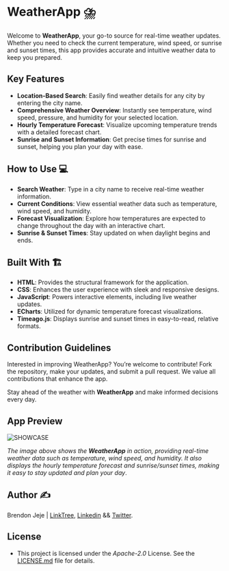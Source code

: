 # WeatherApp ⛈️

Welcome to __WeatherApp__, your go-to source for real-time weather updates. Whether you need to check the current temperature, wind speed, or sunrise and sunset times, this app provides accurate and intuitive weather data to keep you prepared.

## Key Features

  - __Location-Based Search__: Easily find weather details for any city by entering the city name.
  - __Comprehensive Weather Overview__: Instantly see temperature, wind speed, pressure, and humidity for your selected location.
  - __Hourly Temperature Forecast__: Visualize upcoming temperature trends with a detailed forecast chart.
  - __Sunrise and Sunset Information__: Get precise times for sunrise and sunset, helping you plan your day with ease.

## How to Use 💻

  - __Search Weather__: Type in a city name to receive real-time weather information.
  - __Current Conditions__: View essential weather data such as temperature, wind speed, and humidity.
  - __Forecast Visualization__: Explore how temperatures are expected to change throughout the day with an interactive chart.
  - __Sunrise & Sunset Times__: Stay updated on when daylight begins and ends.

## Built With 🏗️

  - __HTML__: Provides the structural framework for the application.
  - __CSS__: Enhances the user experience with sleek and responsive designs.
  - __JavaScript__: Powers interactive elements, including live weather updates.
  - __ECharts__: Utilized for dynamic temperature forecast visualizations.
  - __Timeago.js__: Displays sunrise and sunset times in easy-to-read, relative formats.

## Contribution Guidelines

Interested in improving WeatherApp? You’re welcome to contribute! Fork the repository, make your updates, and submit a pull request. We value all contributions that enhance the app.

Stay ahead of the weather with __WeatherApp__ and make informed decisions every day.

## App Preview

![SHOWCASE](https://github.com/Brendon45/WeatherApp/blob/af13567c5e356be0ee296c790639fb0da8260aa6/Descrption/images/weatherApp.jpg)

*The image above shows the __WeatherApp__ in action, providing real-time weather data such as temperature, wind speed, and humidity. It also displays the hourly temperature forecast and sunrise/sunset times, making it easy to stay updated and plan your day*.

## Author ✍️

Brendon Jeje | [LinkTree](https://linktr.ee/brendonjeje), [Linkedin](https://www.linkedin.com/in/brendonjeje/) && [Twitter](https://twitter.com/brendon4545).

## License

- This project is licensed under the *Apache-2.0* License. See the [LICENSE.md](LICENSE.md) file for details.
